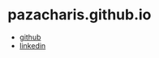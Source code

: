# pazacharis.github.io
* [github](https://github.com/pazacharis)
* [linkedin](http://www.linkedin.com/in/zacharis)
